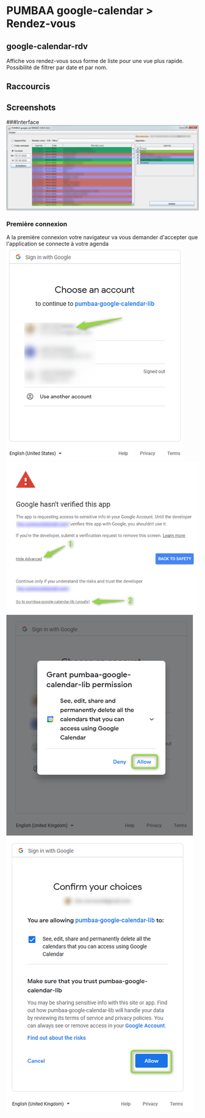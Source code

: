 # PUMBAA google-calendar > Rendez-vous
## google-calendar-rdv
Affiche vos rendez-vous sous forme de liste pour une vue plus rapide.
Possibilité de filtrer par date et par nom.

## Raccourcis

## Screenshots
###Interface
![Alt text](./screenshots/screenshot_01.png?raw=true "GUI 1")

### Première connexion
A la première connexion votre navigateur va vous demander d'accepter que l'application se connecte à votre agenda
![Alt text](./screenshots/1st-connect_01.png?raw=true "1st connect 01")
![Alt text](./screenshots/1st-connect_02.png?raw=true "1st connect 02")
![Alt text](./screenshots/1st-connect_03.png?raw=true "1st connect 03")
![Alt text](./screenshots/1st-connect_04.png?raw=true "1st connect 04")
